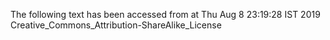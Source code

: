 The following text has been accessed from at Thu Aug 8 23:19:28 IST 2019
Creative_Commons_Attribution-ShareAlike_License
